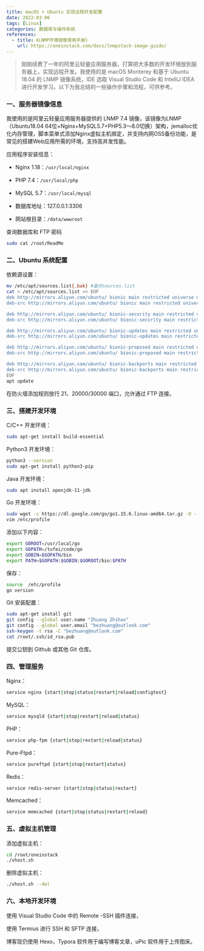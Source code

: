 ```yaml
---
title: macOS + Ubuntu 实现远程开发配置
date: 2022-03-06
tags: [Linux]
categories: 数据库与操作系统
references:
  - title: 《LNMP环境镜像使用手册》
    url: https://oneinstack.com/docs/lnmpstack-image-guide/
---
```


> 刚刚续费了一年的阿里云轻量应用服务器，打算把大多数的开发环境放到服务器上，实现远程开发。我使用的是 macOS Monterey 和基于 Ubuntu 18.04 的 LNMP 镜像系统，IDE 选取 Visual Studio Code 和 IntelliJ IDEA 进行开发学习。以下为我总结的一些操作步骤和流程，可供参考。

<!--more-->

### 一、服务器镜像信息

我使用的是阿里云轻量应用服务器提供的 LNMP 7.4 镜像，该镜像为LNMP（Ubuntu18.04 64位+Nginx+MySQL5.7+PHP5.3～8.0切换）架构，jemalloc优化内存管理，脚本菜单式添加Nginx虚拟主机绑定，并支持内网OSS备份功能，是常见的搭建Web应用所需的环境，支持高并发性能。

应用程序安装信息：

- Nginx 1.18：`/usr/local/nginx`

- PHP 7.4：`/usr/local/php`
- MySQL 5.7：`/usr/local/mysql`
- 数据库地址：127.0.0.1:3306 
- 网站根目录：`/data/wwwroot`

查询数据库和 FTP 密码

```bash
sudo cat /root/ReadMe
```

### 二、Ubuntu 系统配置

依赖源设置：

```bash
mv /etc/apt/sources.list{,bak} #备份sources.list
cat > /etc/apt/sources.list << EOF
deb http://mirrors.aliyun.com/ubuntu/ bionic main restricted universe multiverse
deb-src http://mirrors.aliyun.com/ubuntu/ bionic main restricted universe multiverse

deb http://mirrors.aliyun.com/ubuntu/ bionic-security main restricted universe multiverse
deb-src http://mirrors.aliyun.com/ubuntu/ bionic-security main restricted universe multiverse

deb http://mirrors.aliyun.com/ubuntu/ bionic-updates main restricted universe multiverse
deb-src http://mirrors.aliyun.com/ubuntu/ bionic-updates main restricted universe multiverse

deb http://mirrors.aliyun.com/ubuntu/ bionic-proposed main restricted universe multiverse
deb-src http://mirrors.aliyun.com/ubuntu/ bionic-proposed main restricted universe multiverse

deb http://mirrors.aliyun.com/ubuntu/ bionic-backports main restricted universe multiverse
deb-src http://mirrors.aliyun.com/ubuntu/ bionic-backports main restricted universe multiverse
EOF
apt update
```

在防火墙添加规则放行 21、20000/30000 端口，允许通过 FTP 连接。

### 三、搭建开发环境

C/C++ 开发环境：

```bash
sudo apt-get install build-essential
```

Python3 开发环境：

```bash
python3 --version  
sudo apt-get install python3-pip
```

Java 开发环境：

```bash
sudo apt install openjdk-11-jdk
```

Go 开发环境：

```bash
sudo wget -c https://dl.google.com/go/go1.15.6.linux-amd64.tar.gz -O - | sudo tar -xz -C /usr/local
vim /etc/profile
```

添加以下内容：

```bash
export GOROOT=/usr/local/go
export GOPATH=/tufei/code/go
export GOBIN=$GOPATH/bin
export PATH=$GOPATH:$GOBIN:$GOROOT/bin:$PATH
```

保存：

```bash
source  /etc/profile
go version
```

Git 安装配置：

```bash
sudo apt-get install git
git config --global user.name "Zhuang Zhihao"
git config --global user.email "bezhuang@outlook.com"
ssh-keygen -t rsa -C "bezhuang@outlook.com"
cat /root/.ssh/id_rsa.pub
```

提交公钥到 Github 或其他 Git 仓库。

### 四、管理服务

Nginx：

```bash
service nginx {start|stop|status|restart|reload|configtest}
```

MySQL：

```bash
service mysqld {start|stop|restart|reload|status}
```

PHP：

```bash
service php-fpm {start|stop|restart|reload|status}
```

Pure-Ftpd：

```bash
service pureftpd {start|stop|restart|status}
```

Redis：

```bash
service redis-server {start|stop|status|restart}
```

Memcached：

```bash
service memcached {start|stop|status|restart|reload}
```

### 五、虚拟主机管理

添加虚拟主机：

```bash
cd /root/oneinstack
./vhost.sh
```

删除虚拟主机：

```bash
./vhost.sh --del
```

### 六、本地开发环境

使用 Visual Studio Code 中的 Remote -SSH 插件连接，

使用 Termius 进行 SSH 和 SFTP 连接，

博客现仍使用 Hexo，Typora 软件用于编写博客文章，uPic 软件用于上传图床。
